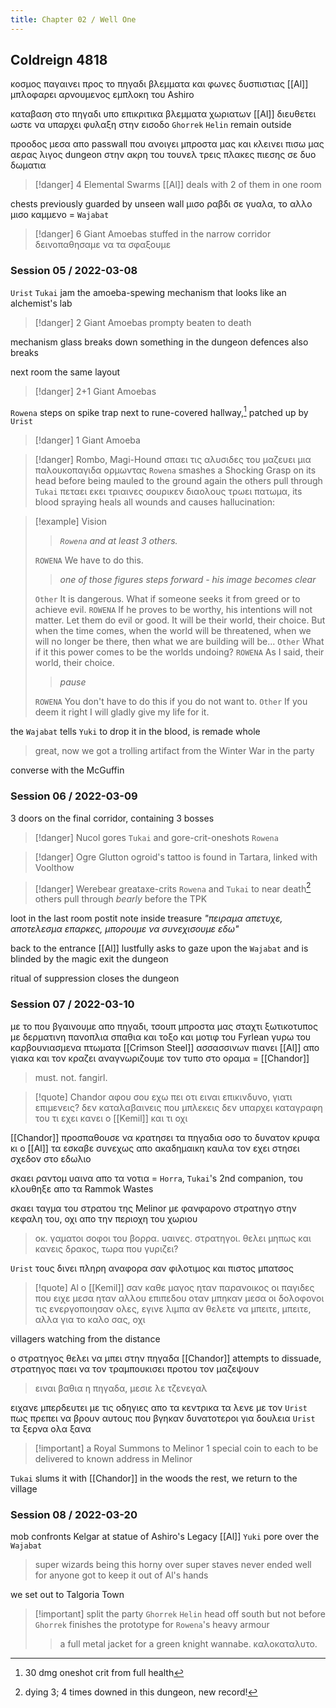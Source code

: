 ```yaml
---
title: Chapter 02 / Well One
---
```

## Coldreign 4818

κοσμος παγαινει προς το πηγαδι
βλεμματα και φωνες δυσπιστιας
[[Al]] μπλοφαρει αρνουμενος εμπλοκη του Ashiro

καταβαση στο πηγαδι υπο επικριτικα βλεμματα χωριατων
[[Al]] διευθετει ωστε να υπαρχει φυλαξη στην εισοδο
`Ghorrek` `Helin` remain outside

προοδος μεσα απο passwall που ανοιγει μπροστα μας και κλεινει πισω μας
αερας λιγος
dungeon στην ακρη του τουνελ
τρεις πλακες πιεσης σε δυο δωματια

> [!danger] 4 Elemental Swarms
> [[Al]] deals with 2 of them in one room

chests previously guarded by unseen wall
μισο ραβδι σε γυαλα, το αλλο μισο καμμενο = `Wajabat`

> [!danger] 6 Giant Amoebas
> stuffed in the narrow corridor
> δεινοπαθησαμε να τα σφαξουμε

### Session 05 / 2022-03-08

`Urist` `Tukai` jam the amoeba-spewing mechanism that looks like an alchemist's lab

> [!danger] 2 Giant Amoebas
> prompty beaten to death

mechanism glass breaks down
something in the dungeon defences also breaks

next room the same layout

> [!danger] 2+1 Giant Amoebas

`Rowena` steps on spike trap next to rune-covered hallway,[^1] patched up by `Urist`

> [!danger] 1 Giant Amoeba

> [!danger] Rombo, Magi-Hound
> σπαει τις αλυσιδες του
> μαζευει μια παλουκοπαγιδα ορμωντας
> `Rowena` smashes a Shocking Grasp on its head before being mauled to the ground again
> the others pull through
> `Tukai` πεταει εκει τριαινες σουρικεν διαολους
> τρωει πατωμα, its blood spraying heals all wounds and causes hallucination:

> [!example] Vision
> > *`Rowena` and at least 3 others.*
> 
> `ROWENA`
> We have to do this.
> 
> > *one of those figures steps forward - his image becomes clear*
> 
> `Other`
> It is dangerous. What if someone seeks it from greed or to achieve evil.
> `ROWENA`
> If he proves to be worthy, his intentions will not matter. Let them do evil or good. It will be their world, their choice. But when the time comes, when the world will be threatened, when we will no longer be there, then what we are building will be...
> `Other`
> What if it this power comes to be the worlds undoing?
> `ROWENA`
> As I said, their world, their choice.
> 
> > *pause*
> 
> `ROWENA`
> You don't have to do this if you do not want to.
> `Other`
> If you deem it right I will gladly give my life for it.

the `Wajabat` tells `Yuki` to drop it in the blood, is remade whole

>  great, now we got a trolling artifact from the Winter War in the party

converse with the McGuffin

### Session 06 / 2022-03-09

3 doors on the final corridor, containing 3 bosses

> [!danger] Nucol
> gores `Tukai` and gore-crit-oneshots `Rowena`

> [!danger] Ogre Glutton
> ogroid's tattoo is found in Tartara, linked with Voolthow

> [!danger] Werebear
> greataxe-crits `Rowena` and `Tukai` to near death[^2]
> others pull through *bearly* before the TPK

loot in the last room
postit note inside treasure
_"πειραμα απετυχε, αποτελεσμα επαρκες, μπορουμε να συνεχισουμε εδω"_

back to the entrance
[[Al]] lustfully asks to gaze upon the `Wajabat` and is blinded by the magic
exit the dungeon

ritual of suppression closes the dungeon

### Session 07 / 2022-03-10

με το που βγαινουμε απο πηγαδι, τσουπ μπροστα μας σταχτι ξωτικοτυπος με δερματινη πανοπλια σπαθια και τοξο και μοτιφ του Fyrlean
γυρω του καρβουνιασμενα πτωματα [[Crimson Steel]] ασσασσινων
πιανει [[Al]] απο γιακα και τον κραζει
αναγνωριζουμε τον τυπο στο οραμα = [[Chandor]]
> must. not. fangirl.

> [!quote] Chandor
> αφου σου εχω πει οτι ειναι επικινδυνο, γιατι επιμενεις? δεν καταλαβαινεις που μπλεκεις
> δεν υπαρχει καταγραφη του τι εχει κανει ο [[Kemil]] και τι οχι

[[Chandor]] προσπαθουσε να κρατησει τα πηγαδια οσο το δυνατον κρυφα
κι ο [[Al]] τα εσκαβε συνεχως απο ακαδημαικη καυλα
τον εχει στησει σχεδον στο εδωλιο

σκαει ραντομ υαινα απο τα νοτια = `Horra`, `Tukai`'s 2nd companion, του κλουθηξε απο τα Rammok Wastes

σκαει ταγμα του στρατου της Melinor με φανφαρονο στρατηγο στην κεφαλη του, οχι απο την περιοχη του χωριου
> οκ. γαματοι σοφοι του βορρα. υαινες. στρατηγοι. θελει μηπως και κανεις δρακος, τωρα που γυριζει?

`Urist` τους δινει πληρη αναφορα σαν φιλοτιμος και πιστος μπατσος

> [!quote] Al
> ο [[Kemil]] σαν καθε μαγος ηταν παρανοικος
> οι παγιδες που ειχε μεσα ηταν αλλου επιπεδου
> οταν μπηκαν μεσα οι δολοφονοι τις ενεργοποιησαν ολες, εγινε λιμπα
> αν θελετε να μπειτε, μπειτε, αλλα για το καλο σας, οχι

villagers watching from the distance

ο στρατηγος θελει να μπει στην πηγαδα
[[Chandor]] attempts to dissuade, στρατηγος παει να τον τραμπουκισει προτου τον μαζεψουν
> ειναι βαθια η πηγαδα, μεσιε λε τζενεγαλ

ειχανε μπερδευτει με τις οδηγιες απο τα κεντρικα
τα λενε με τον `Urist` πως πρεπει να βρουν αυτους που βγηκαν δυνατοτεροι για δουλεια
`Urist` τα ξερνα ολα ξανα

> [!important] a Royal Summons to Melinor
> 1 special coin to each
> to be delivered to known address in Melinor

`Tukai` slums it with [[Chandor]] in the woods
the rest, we return to the village

### Session 08 / 2022-03-20

mob confronts Kelgar at statue of Ashiro's Legacy
[[Al]] `Yuki` pore over the `Wajabat`
> super wizards being this horny over super staves never ended well for anyone
> got to keep it out of Al's hands 

we set out to Talgoria Town

> [!important] split the party
> `Ghorrek` `Helin` head off south
> but not before `Ghorrek` finishes the prototype for `Rowena`'s heavy armour
> > a full metal jacket for a green knight wannabe. καλοκαταλυτο.

[^1]: 30 dmg oneshot crit from full health
[^2]: dying 3; 4 times downed in this dungeon, new record!